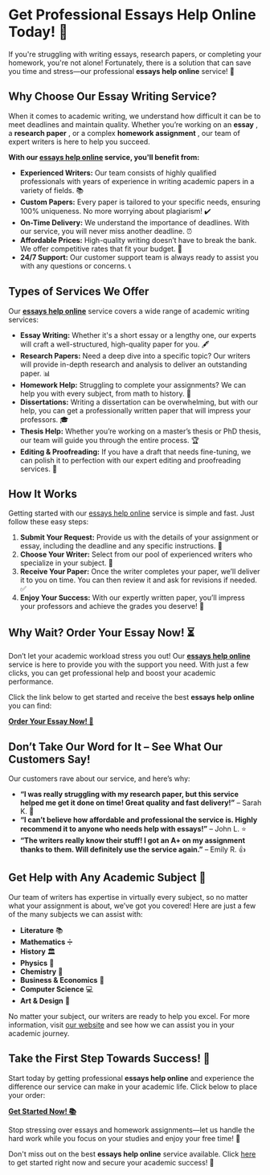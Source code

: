 # Get Professional Essays Help Online Today! 🚀

If you're struggling with writing essays, research papers, or completing your homework, you're not alone! Fortunately, there is a solution that can save you time and stress—our professional **essays help online** service! 📝

## Why Choose Our Essay Writing Service?

When it comes to academic writing, we understand how difficult it can be to meet deadlines and maintain quality. Whether you’re working on an **essay** , a **research paper** , or a complex **homework assignment** , our team of expert writers is here to help you succeed.

**With our [essays help online](https://tinyurl.com/topessay?keyword=essays+help+online) service, you'll benefit from:**

- **Experienced Writers:** Our team consists of highly qualified professionals with years of experience in writing academic papers in a variety of fields. 📚
- **Custom Papers:** Every paper is tailored to your specific needs, ensuring 100% uniqueness. No more worrying about plagiarism! ✔️
- **On-Time Delivery:** We understand the importance of deadlines. With our service, you will never miss another deadline. ⏰
- **Affordable Prices:** High-quality writing doesn’t have to break the bank. We offer competitive rates that fit your budget. 💸
- **24/7 Support:** Our customer support team is always ready to assist you with any questions or concerns. 📞

## Types of Services We Offer

Our [**essays help online**](https://tinyurl.com/topessay?keyword=essays+help+online) service covers a wide range of academic writing services:

- **Essay Writing:** Whether it's a short essay or a lengthy one, our experts will craft a well-structured, high-quality paper for you. 🖋️
- **Research Papers:** Need a deep dive into a specific topic? Our writers will provide in-depth research and analysis to deliver an outstanding paper. 📊
- **Homework Help:** Struggling to complete your assignments? We can help you with every subject, from math to history. 🧠
- **Dissertations:** Writing a dissertation can be overwhelming, but with our help, you can get a professionally written paper that will impress your professors. 🎓
- **Thesis Help:** Whether you’re working on a master’s thesis or PhD thesis, our team will guide you through the entire process. 🏆
- **Editing & Proofreading:** If you have a draft that needs fine-tuning, we can polish it to perfection with our expert editing and proofreading services. 📝

## How It Works

Getting started with our [essays help online](https://tinyurl.com/topessay?keyword=essays+help+online) service is simple and fast. Just follow these easy steps:

1. **Submit Your Request:** Provide us with the details of your assignment or essay, including the deadline and any specific instructions. 📝
2. **Choose Your Writer:** Select from our pool of experienced writers who specialize in your subject. 🤝
3. **Receive Your Paper:** Once the writer completes your paper, we’ll deliver it to you on time. You can then review it and ask for revisions if needed. ✅
4. **Enjoy Your Success:** With our expertly written paper, you’ll impress your professors and achieve the grades you deserve! 🎉

## Why Wait? Order Your Essay Now! ⏳

Don’t let your academic workload stress you out! Our [**essays help online**](https://tinyurl.com/topessay?keyword=essays+help+online) service is here to provide you with the support you need. With just a few clicks, you can get professional help and boost your academic performance.

Click the link below to get started and receive the best **essays help online** you can find:

[**Order Your Essay Now! 🚀**](https://tinyurl.com/topessay?keyword=essays+help+online)

## Don’t Take Our Word for It – See What Our Customers Say!

Our customers rave about our service, and here’s why:

- **“I was really struggling with my research paper, but this service helped me get it done on time! Great quality and fast delivery!”** – Sarah K. 🌟
- **“I can’t believe how affordable and professional the service is. Highly recommend it to anyone who needs help with essays!”** – John L. ⭐
- **“The writers really know their stuff! I got an A+ on my assignment thanks to them. Will definitely use the service again.”** – Emily R. 👍

## Get Help with Any Academic Subject 📘

Our team of writers has expertise in virtually every subject, so no matter what your assignment is about, we’ve got you covered! Here are just a few of the many subjects we can assist with:

- **Literature** 📚
- **Mathematics** ➗
- **History** 🏛️
- **Physics** 🔬
- **Chemistry** 🧪
- **Business & Economics** 💼
- **Computer Science** 💻
- **Art & Design** 🎨

No matter your subject, our writers are ready to help you excel. For more information, visit [our website](https://tinyurl.com/topessay?keyword=essays+help+online) and see how we can assist you in your academic journey.

## Take the First Step Towards Success! 🌟

Start today by getting professional **essays help online** and experience the difference our service can make in your academic life. Click below to place your order:

[**Get Started Now! 📚**](https://tinyurl.com/topessay?keyword=essays+help+online)

Stop stressing over essays and homework assignments—let us handle the hard work while you focus on your studies and enjoy your free time! 💪

Don't miss out on the best **essays help online** service available. Click [here](https://tinyurl.com/topessay?keyword=essays+help+online) to get started right now and secure your academic success! 🌟
